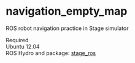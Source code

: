 # navigation_empty_map
ROS robot navigation practice in Stage simulator

Required <br />
  Ubuntu 12.04 <br />
  ROS Hydro and package: [stage_ros](http://wiki.ros.org/stage_ros)
